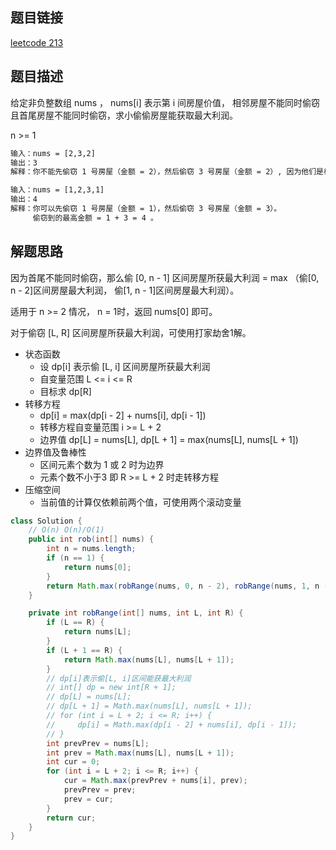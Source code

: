 ## 题目链接

[leetcode 213](https://leetcode.cn/problems/house-robber-ii/)  

## 题目描述

给定非负整数组 nums ， nums[i] 表示第 i 间房屋价值， 相邻房屋不能同时偷窃且首尾房屋不能同时偷窃，求小偷偷房屋能获取最大利润。  

n >= 1

```html
输入：nums = [2,3,2]
输出：3
解释：你不能先偷窃 1 号房屋（金额 = 2），然后偷窃 3 号房屋（金额 = 2）, 因为他们是相邻的。

输入：nums = [1,2,3,1]
输出：4
解释：你可以先偷窃 1 号房屋（金额 = 1），然后偷窃 3 号房屋（金额 = 3）。
     偷窃到的最高金额 = 1 + 3 = 4 。
```

## 解题思路    

因为首尾不能同时偷窃，那么偷 [0, n - 1] 区间房屋所获最大利润 = max （偷[0, n - 2]区间房屋最大利润， 偷[1, n - 1]区间房屋最大利润）。  

适用于 n >= 2 情况， n = 1时，返回 nums[0] 即可。  

对于偷窃 [L, R] 区间房屋所获最大利润，可使用打家劫舍1解。    

- 状态函数
  - 设 dp[i] 表示偷 [L, i] 区间房屋所获最大利润
  - 自变量范围 L <= i <= R
  - 目标求 dp[R]  
- 转移方程
  - dp[i] = max(dp[i - 2] + nums[i], dp[i - 1])
  - 转移方程自变量范围 i >= L + 2
  - 边界值 dp[L] = nums[L], dp[L + 1] = max(nums[L], nums[L + 1])
- 边界值及鲁棒性
  - 区间元素个数为 1 或 2 时为边界
  - 元素个数不小于3 即 R >= L + 2 时走转移方程
- 压缩空间
  - 当前值的计算仅依赖前两个值，可使用两个滚动变量    

```java
class Solution {
    // O(n) O(n)/O(1)
    public int rob(int[] nums) {
        int n = nums.length;
        if (n == 1) {
            return nums[0];
        }
        return Math.max(robRange(nums, 0, n - 2), robRange(nums, 1, n - 1));
    }

    private int robRange(int[] nums, int L, int R) {
        if (L == R) {
            return nums[L];
        }
        if (L + 1 == R) {
            return Math.max(nums[L], nums[L + 1]);
        }
        // dp[i]表示偷[L, i]区间能获最大利润
        // int[] dp = new int[R + 1];
        // dp[L] = nums[L];
        // dp[L + 1] = Math.max(nums[L], nums[L + 1]);
        // for (int i = L + 2; i <= R; i++) {
        //     dp[i] = Math.max(dp[i - 2] + nums[i], dp[i - 1]);
        // }
        int prevPrev = nums[L];
        int prev = Math.max(nums[L], nums[L + 1]);
        int cur = 0;
        for (int i = L + 2; i <= R; i++) {
            cur = Math.max(prevPrev + nums[i], prev);
            prevPrev = prev;
            prev = cur;
        }
        return cur;
    }
}
```



